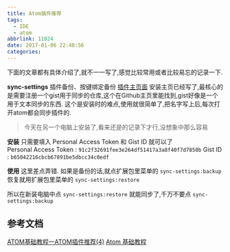 ```yaml
---
title: Atom插件推荐
tags:
  - IDE
  - atom
abbrlink: 11024
date: 2017-01-06 22:48:56
categories:
---
```


下面的文章都有具体介绍了,就不一一写了,感觉比较常用或者比较易忘的记录一下.

**sync-settings** 
插件备份、按键绑定备份
[插件主页面](https://atom.io/packages/sync-settings)
安装主页已经写了,最核心的是需要注册一个gist用于同步的仓库,这个在Github主页里能找到,gist好像是一个用于文本同步的东西.
这个是安装时的难点,使用就很简单了,把名字写上后,每次打开atom都会同步插件的.

>今天在另一个电脑上安装了,看来还是的记录下才行,没想象中那么容易

**安装**
只需要填入 Personal Access Token 和 Gist ID 就可以了  
Personal Access Token : `91c2f32691fee3e264df51417a3a8f40f7d7850b`
Gist ID  : `b65042216cbcb67891be5dbcc34c0edf`

**使用**
这里差点弄错.
如果是备份的话,就点扩展包里菜单的 `sync-settings:backup`
恢复就用扩展包里菜单的 `sync-settings:restore`

所以在新装电脑中点 `sync-settings:restore` 就能同步了,千万不要点 `sync-settings:backup`

## 参考文档
[ATOM基础教程一ATOM插件推荐(4)](http://blog.csdn.net/zsl10/article/details/51822715)
[Atom 基础教程](http://blog.csdn.net/column/details/atom-tutorial.html)
